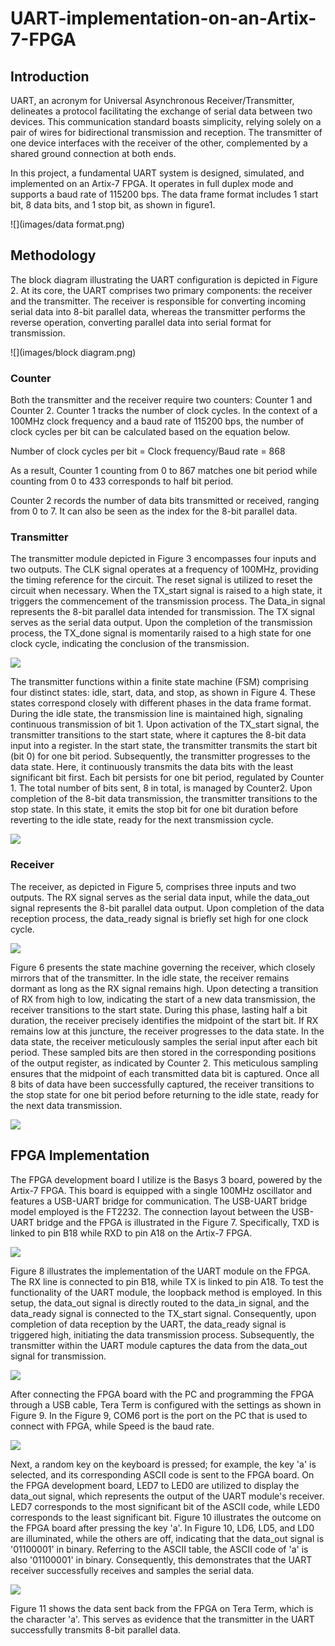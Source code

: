 # UART-implementation-on-an-Artix-7-FPGA
## Introduction

UART, an acronym for Universal Asynchronous Receiver/Transmitter, delineates a protocol facilitating the exchange of serial data between two devices. This communication standard boasts simplicity, relying solely on a pair of wires for bidirectional transmission and reception. The transmitter of one device interfaces with the receiver of the other, complemented by a shared ground connection at both ends. 

In this project, a fundamental UART system is designed, simulated, and implemented on an Artix-7 FPGA. It operates in full duplex mode and supports a baud rate of 115200 bps. The data frame format includes 1 start bit, 8 data bits, and 1 stop bit, as shown in figure1.

![](images/data format.png)

## Methodology

The block diagram illustrating the UART configuration is depicted in Figure 2. At its core, the UART comprises two primary components: the receiver and the transmitter. The receiver is responsible for converting incoming serial data into 8-bit parallel data, whereas the transmitter performs the reverse operation, converting parallel data into serial format for transmission.

![](images/block diagram.png)

### Counter

Both the transmitter and the receiver require two counters: Counter 1 and Counter 2. Counter 1 tracks the number of clock cycles. In the context of a 100MHz clock frequency and a baud rate of 115200 bps, the number of clock cycles per bit can be calculated based on the equation below.

Number of clock cycles per bit =  Clock frequency/Baud rate = 868

As a result, Counter 1 counting from 0 to 867 matches one bit period while counting from 0 to 433 corresponds to half bit period.

Counter 2 records the number of data bits transmitted or received, ranging from 0 to 7. It can also be seen as the index for the 8-bit parallel data.

### Transmitter

The transmitter module depicted in Figure 3 encompasses four inputs and two outputs. The CLK signal operates at a frequency of 100MHz, providing the timing reference for the circuit. The reset signal is utilized to reset the circuit when necessary. When the TX_start signal is raised to a high state, it triggers the commencement of the transmission process. The Data_in signal represents the 8-bit parallel data intended for transmission. The TX signal serves as the serial data output. Upon the completion of the transmission process, the TX_done signal is momentarily raised to a high state for one clock cycle, indicating the conclusion of the transmission.

![](images/toda_estimation.jpg)

The transmitter functions within a finite state machine (FSM) comprising four distinct states: idle, start, data, and stop, as shown in Figure 4. These states correspond closely with different phases in the data frame format. During the idle state, the transmission line is maintained high, signaling continuous transmission of bit 1. Upon activation of the TX_start signal, the transmitter transitions to the start state, where it captures the 8-bit data input into a register. In the start state, the transmitter transmits the start bit (bit 0) for one bit period. Subsequently, the transmitter progresses to the data state. Here, it continuously transmits the data bits with the least significant bit first. Each bit persists for one bit period, regulated by Counter 1. The total number of bits sent, 8 in total, is managed by Counter2. Upon completion of the 8-bit data transmission, the transmitter transitions to the stop state. In this state, it emits the stop bit for one bit duration before reverting to the idle state, ready for the next transmission cycle.

![](images/toda_estimation.jpg)

### Receiver

The receiver, as depicted in Figure 5, comprises three inputs and two outputs. The RX signal serves as the serial data input, while the data_out signal represents the 8-bit parallel data output. Upon completion of the data reception process, the data_ready signal is briefly set high for one clock cycle.

![](images/toda_estimation.jpg)

Figure 6 presents the state machine governing the receiver, which closely mirrors that of the transmitter. In the idle state, the receiver remains dormant as long as the RX signal remains high. Upon detecting a transition of RX from high to low, indicating the start of a new data transmission, the receiver transitions to the start state. During this phase, lasting half a bit duration, the receiver precisely identifies the midpoint of the start bit. If RX remains low at this juncture, the receiver progresses to the data state. In the data state, the receiver meticulously samples the serial input after each bit period. These sampled bits are then stored in the corresponding positions of the output register, as indicated by Counter 2. This meticulous sampling ensures that the midpoint of each transmitted data bit is captured. Once all 8 bits of data have been successfully captured, the receiver transitions to the stop state for one bit period before returning to the idle state, ready for the next data transmission.

![](images/toda_estimation.jpg)

## FPGA Implementation

The FPGA development board I utilize is the Basys 3 board, powered by the Artix-7 FPGA. This board is equipped with a single 100MHz oscillator and features a USB-UART bridge for communication. The USB-UART bridge model employed is the FT2232. The connection layout between the USB-UART bridge and the FPGA is illustrated in the Figure 7. Specifically, TXD is linked to pin B18 while RXD to pin A18 on the Artix-7 FPGA.

![](images/toda_estimation.jpg)

Figure 8 illustrates the implementation of the UART module on the FPGA. The RX line is connected to pin B18, while TX is linked to pin A18. To test the functionality of the UART module, the loopback method is employed. In this setup, the data_out signal is directly routed to the data_in signal, and the data_ready signal is connected to the TX_start signal. Consequently, upon completion of data reception by the UART, the data_ready signal is triggered high, initiating the data transmission process. Subsequently, the transmitter within the UART module captures the data from the data_out signal for transmission.

![](images/toda_estimation.jpg)

After connecting the FPGA board with the PC and programming the FPGA through a USB cable, Tera Term is configured with the settings as shown in Figure 9. In the Figure 9, COM6 port is the port on the PC that is used to connect with FPGA, while Speed is the baud rate.

![](images/toda_estimation.jpg)

Next, a random key on the keyboard is pressed; for example, the key 'a' is selected, and its corresponding ASCII code is sent to the FPGA board. On the FPGA development board, LED7 to LED0 are utilized to display the data_out signal, which represents the output of the UART module's receiver. LED7 corresponds to the most significant bit of the ASCII code, while LED0 corresponds to the least significant bit. Figure 10 illustrates the outcome on the FPGA board after pressing the key 'a'. In Figure 10, LD6, LD5, and LD0 are illuminated, while the others are off, indicating that the data_out signal is '01100001' in binary. Referring to the ASCII table, the ASCII code of 'a' is also '01100001' in binary. Consequently, this demonstrates that the UART receiver successfully receives and samples the serial data.

![](images/toda_estimation.jpg)

Figure 11 shows the data sent back from the FPGA on Tera Term, which is the character 'a'. This serves as evidence that the transmitter in the UART successfully transmits 8-bit parallel data.
